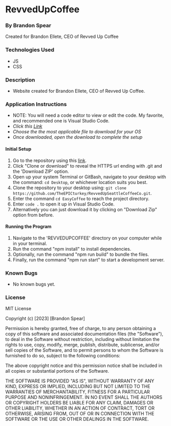 # RevvedUpCoffee

### By Brandon Spear

Created for Brandon Ellete, CEO of Revved Up Coffee

### Technologies Used
  * JS
  * CSS

### Description
* Website created for Brandon Ellete, CEO of Revved Up Coffee.

### Application Instructions
* NOTE: You will need a code editor to view or edit the code. My favorite, and recommended one is Visual Studio Code.
* _Click this [Link](https://code.visualstudio.com/download)_
* _Choose the the most applicable file to download for your OS_
* _Once downloaded, open the download to complete the setup_

#### Initial Setup 
1. Go to the repository using this [link](https://github.com/TheEPICturkey/RevvedUpSeattleCoffeeCo).
2. Click "Clone or download" to reveal the HTTPS url ending with .git and the 'Download ZIP' option.
3. Open up your system Terminal or GitBash, navigate to your desktop with the command: `cd Desktop`, or whichever location suits you best.
4. Clone the repository to your desktop using: `git clone https://github.com/TheEPICturkey/RevvedUpSeattleCoffeeCo.git`.
5. Enter the command `cd EasyCoffee` to reach the project directory.
6. Enter `code .` to open it up in Visual Studio Code.
7. Alternatively you can just download it by clicking on "Download Zip" option from before.

#### Running the Program
1. Navigate to the 'REVVEDUPCOFFEE' directory on your computer while in your terminal.
2. Run the command "npm install" to install dependencies.
3. Optionally, run the command "npm run build" to bundle the files.
4. Finally, run the command "npm run start" to start a development server.

### Known Bugs
  * No known bugs yet.
  
### License
MIT License

Copyright (c) [2023] [Brandon Spear]

Permission is hereby granted, free of charge, to any person obtaining a copy
of this software and associated documentation files (the "Software"), to deal
in the Software without restriction, including without limitation the rights
to use, copy, modify, merge, publish, distribute, sublicense, and/or sell
copies of the Software, and to permit persons to whom the Software is
furnished to do so, subject to the following conditions:

The above copyright notice and this permission notice shall be included in all
copies or substantial portions of the Software.

THE SOFTWARE IS PROVIDED "AS IS", WITHOUT WARRANTY OF ANY KIND, EXPRESS OR
IMPLIED, INCLUDING BUT NOT LIMITED TO THE WARRANTIES OF MERCHANTABILITY,
FITNESS FOR A PARTICULAR PURPOSE AND NONINFRINGEMENT. IN NO EVENT SHALL THE
AUTHORS OR COPYRIGHT HOLDERS BE LIABLE FOR ANY CLAIM, DAMAGES OR OTHER
LIABILITY, WHETHER IN AN ACTION OF CONTRACT, TORT OR OTHERWISE, ARISING FROM,
OUT OF OR IN CONNECTION WITH THE SOFTWARE OR THE USE OR OTHER DEALINGS IN THE
SOFTWARE.